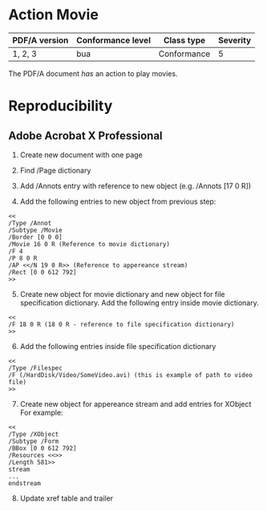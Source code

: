 # Action Movie

| PDF/A version | Conformance level | Class type  | Severity |
| ------------- | ----------------- | ----------  | -------- |
| 1, 2, 3       | bua               | Conformance | 5        |

The PDF/A document _has_ an action to play movies.

# Reproducibility
## Adobe Acrobat X Professional

1. Create new document with one page

2. Find /Page dictionary

3. Add /Annots entry with reference to new object (e.g. /Annots [17 0 R])

4. Add the following entries to new object from previous step:

```
<<
/Type /Annot
/Subtype /Movie
/Border [0 0 0]
/Movie 16 0 R (Reference to movie dictionary)
/F 4
/P 8 0 R
/AP <</N 19 0 R>> (Reference to appereance stream)
/Rect [0 0 612 792]
>>
```

5. Create new object for movie dictionary and new object for file specification dictionary. Add the following entry inside movie dictionary.
```
<<
/F 18 0 R (18 0 R - reference to file specification dictionary)
>>
```

6. Add the following entries inside file specification dictionary
```
<<
/Type /Filespec
/F (/HardDisk/Video/SomeVideo.avi) (this is example of path to video file)
>>
```

7. Create new object for appereance stream and add entries for XObject
For example:
```
<<
/Type /XObject
/Subtype /Form
/BBox [0 0 612 792]
/Resources <<>>
/Length 581>>
stream
...
endstream
```

8. Update xref table and trailer